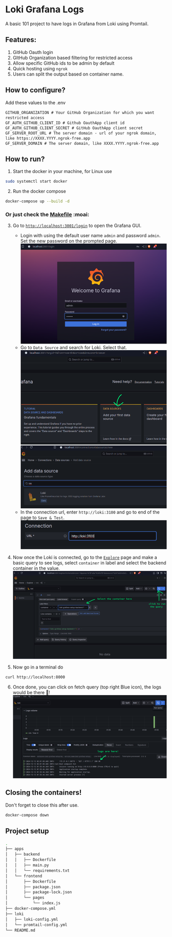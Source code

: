 # Loki Grafana Logs

A basic 101 project to have logs in Grafana from Loki using Promtail. 

## Features:
1. GitHub Oauth login
2. GItHub Organization based filtering for restricted access
3. Allow specific GitHub ids to be admin by default
4. Quick hosting using `ngrok`
5. Users can split the output based on container name.

## How to configure?
Add these values to the .env
```
GITHUB_ORGANIZATION # Your GitHub Organization for which you want restricted access
GF_AUTH_GITHUB_CLIENT_ID # Github OauthApp client id
GF_AUTH_GITHUB_CLIENT_SECRET # GitHub OauthApp client secret
GF_SERVER_ROOT_URL # The server domain - url of your ngrok domain, like https://XXXX.YYYY.ngrok-free.app
GF_SERVER_DOMAIN # The server domain, like XXXX.YYYY.ngrok-free.app
```

## How to run?
1. Start the docker in your machine, for Linux use
```bash
sudo systemctl start docker
```

2. Run the docker compose
```bash
docker-compose up --build -d
```

### Or just check the [Makefile](./Makefile) :moai:

3. Go to [`http://localhost:3001/login`](http://localhost:3001/login) to open the Grafana GUI.
    - Login with using the default user name `admin` and password `admin`. Set the new password on the prompted page. ![Admin login](./screenshots/admin.png)
    - Go to `Data Source` and search for Loki. Select that.![Data Source selection](./screenshots/data_source.png)![Loki search](./screenshots/loki_search.png)
    - In the connection url, enter `http://loki:3100` and go to end of the page to `Save & Test`. ![Connection URL](./screenshots/connection_url.png)

4. Now once the Loki is connected, go to the [`Explore`](http://localhost:3001/explore) page and make a basic query to see logs, select `container` in label and select the backend container in the value. ![Running the query](./screenshots/running_the_query.png) 
5. Now go in a terminal do 
```bash
curl http://localhost:8000
```
6. Once done, you can click on fetch query (top right Blue icon), the logs would be there :rocket:! ![Logs are here!](./screenshots/logs_are_here.png)

## Closing the containers!
Don't forget to close this after use.
```bash
docker-compose down
```

## Project setup
```bash
.
├── apps
│   ├── backend
│   │   ├── Dockerfile
│   │   ├── main.py
│   │   └── requirements.txt
│   └── frontend
│       ├── Dockerfile
│       ├── package.json
│       ├── package-lock.json
│       └── pages
│           └── index.js
├── docker-compose.yml
├── loki
│   ├── loki-config.yml
│   └── promtail-config.yml
└── README.md
```
